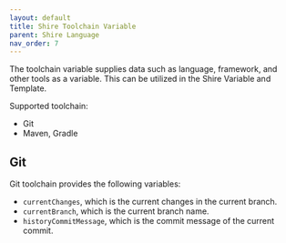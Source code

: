 ```yaml
---
layout: default
title: Shire Toolchain Variable
parent: Shire Language
nav_order: 7
---
```


The toolchain variable supplies data such as language, framework, and other tools as a variable. This can be utilized in
the Shire Variable and Template.

Supported toolchain:

- Git
- Maven, Gradle

## Git

Git toolchain provides the following variables:

- `currentChanges`, which is the current changes in the current branch.
- `currentBranch`, which is the current branch name.
- `historyCommitMessage`, which is the commit message of the current commit.
